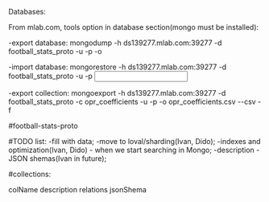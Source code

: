 Databases:

From mlab.com, tools option in database section(mongo must be installed):

-export database: 
mongodump -h ds139277.mlab.com:39277 -d football_stats_proto -u <user> -p <password> -o <output directory> 

-import database:
mongorestore -h ds139277.mlab.com:39277 -d football_stats_proto -u <user> -p <password> <input db directory> 

-export collection:
mongoexport -h ds139277.mlab.com:39277 -d football_stats_proto -c opr_coefficients -u <user> -p <password> -o opr_coefficients.csv --csv -f <comma-separated list of field names> 

#football-stats-proto

#TODO list:
-fill with data;
-move to loval/sharding(Ivan, Dido);
-indexes and optimization(Ivan, Dido) - when we start searching in Mongo;
-description - JSON shemas(Ivan in future);

#collections:

colName
description
relations
jsonShema